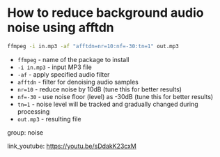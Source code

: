 # How to reduce background audio noise using afftdn

```bash
ffmpeg -i in.mp3 -af "afftdn=nr=10:nf=-30:tn=1" out.mp3
```

- `ffmpeg` - name of the package to install
- `-i in.mp3` - input MP3 file
- `-af` - apply specified audio filter
- `afftdn` - filter for denoising audio samples
- `nr=10` - reduce noise by 10dB (tune this for better results)
- `nf=-30` - use noise floor (level) as -30dB (tune this for better results)
- `tn=1` - noise level will be tracked and gradually changed during processing
- `out.mp3` - resulting file

group: noise


link_youtube: https://youtu.be/sDdakK23cxM
